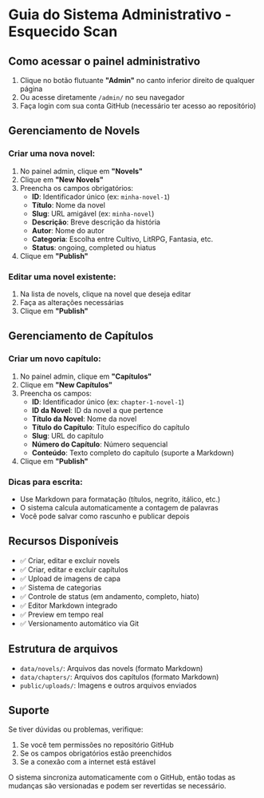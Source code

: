 # Guia do Sistema Administrativo - Esquecido Scan

## Como acessar o painel administrativo

1. Clique no botão flutuante **"Admin"** no canto inferior direito de qualquer página
2. Ou acesse diretamente `/admin/` no seu navegador
3. Faça login com sua conta GitHub (necessário ter acesso ao repositório)

## Gerenciamento de Novels

### Criar uma nova novel:
1. No painel admin, clique em **"Novels"**
2. Clique em **"New Novels"**
3. Preencha os campos obrigatórios:
   - **ID**: Identificador único (ex: `minha-novel-1`)
   - **Título**: Nome da novel
   - **Slug**: URL amigável (ex: `minha-novel`)
   - **Descrição**: Breve descrição da história
   - **Autor**: Nome do autor
   - **Categoria**: Escolha entre Cultivo, LitRPG, Fantasia, etc.
   - **Status**: ongoing, completed ou hiatus
4. Clique em **"Publish"**

### Editar uma novel existente:
1. Na lista de novels, clique na novel que deseja editar
2. Faça as alterações necessárias
3. Clique em **"Publish"**

## Gerenciamento de Capítulos

### Criar um novo capítulo:
1. No painel admin, clique em **"Capítulos"**
2. Clique em **"New Capítulos"**
3. Preencha os campos:
   - **ID**: Identificador único (ex: `chapter-1-novel-1`)
   - **ID da Novel**: ID da novel a que pertence
   - **Título da Novel**: Nome da novel
   - **Título do Capítulo**: Título específico do capítulo
   - **Slug**: URL do capítulo
   - **Número do Capítulo**: Número sequencial
   - **Conteúdo**: Texto completo do capítulo (suporte a Markdown)
4. Clique em **"Publish"**

### Dicas para escrita:
- Use Markdown para formatação (títulos, negrito, itálico, etc.)
- O sistema calcula automaticamente a contagem de palavras
- Você pode salvar como rascunho e publicar depois

## Recursos Disponíveis

- ✅ Criar, editar e excluir novels
- ✅ Criar, editar e excluir capítulos  
- ✅ Upload de imagens de capa
- ✅ Sistema de categorias
- ✅ Controle de status (em andamento, completo, hiato)
- ✅ Editor Markdown integrado
- ✅ Preview em tempo real
- ✅ Versionamento automático via Git

## Estrutura de arquivos

- `data/novels/`: Arquivos das novels (formato Markdown)
- `data/chapters/`: Arquivos dos capítulos (formato Markdown)
- `public/uploads/`: Imagens e outros arquivos enviados

## Suporte

Se tiver dúvidas ou problemas, verifique:
1. Se você tem permissões no repositório GitHub
2. Se os campos obrigatórios estão preenchidos
3. Se a conexão com a internet está estável

O sistema sincroniza automaticamente com o GitHub, então todas as mudanças são versionadas e podem ser revertidas se necessário.